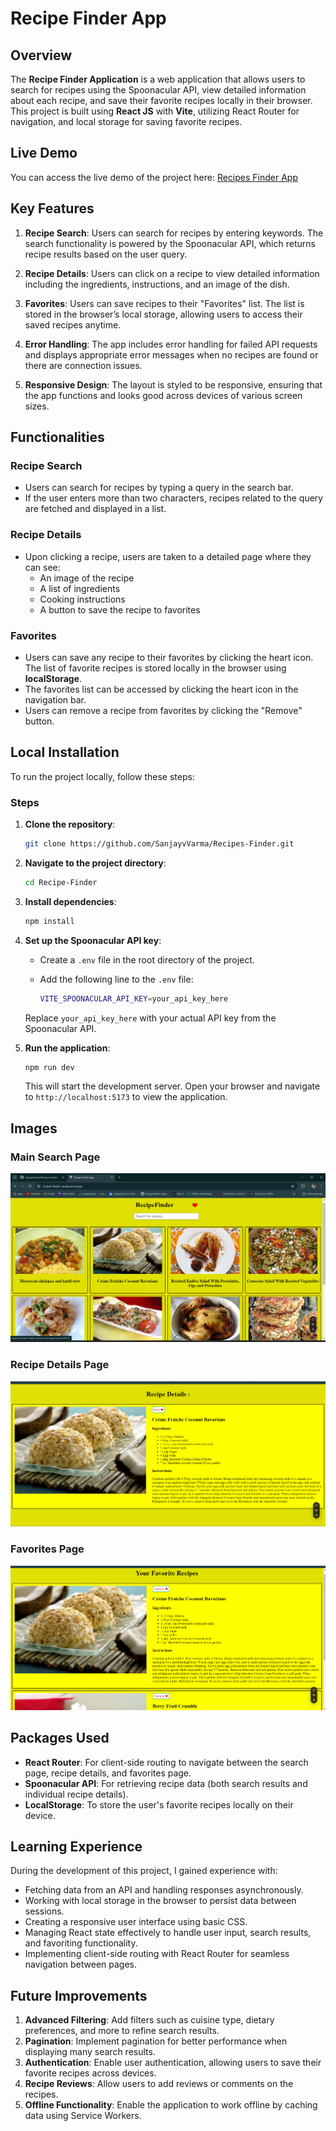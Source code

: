 
# Recipe Finder App

## Overview
The **Recipe Finder Application** is a web application that allows users to search for recipes using the Spoonacular API, view detailed information about each recipe, and save their favorite recipes locally in their browser. This project is built using **React JS** with **Vite**, utilizing React Router for navigation, and local storage for saving favorite recipes.

## Live Demo

You can access the live demo of the project here: [Recipes Finder App](https://recipes-finder-sandy.vercel.app/)

## Key Features
1. **Recipe Search**: Users can search for recipes by entering keywords. The search functionality is powered by the Spoonacular API, which returns recipe results based on the user query.
   
2. **Recipe Details**: Users can click on a recipe to view detailed information including the ingredients, instructions, and an image of the dish.
   
3. **Favorites**: Users can save recipes to their "Favorites" list. The list is stored in the browser’s local storage, allowing users to access their saved recipes anytime.

4. **Error Handling**: The app includes error handling for failed API requests and displays appropriate error messages when no recipes are found or there are connection issues.

5. **Responsive Design**: The layout is styled to be responsive, ensuring that the app functions and looks good across devices of various screen sizes.

## Functionalities

### Recipe Search
- Users can search for recipes by typing a query in the search bar. 
- If the user enters more than two characters, recipes related to the query are fetched and displayed in a list.
  
### Recipe Details
- Upon clicking a recipe, users are taken to a detailed page where they can see:
  - An image of the recipe
  - A list of ingredients
  - Cooking instructions
  - A button to save the recipe to favorites

### Favorites
- Users can save any recipe to their favorites by clicking the heart icon. The list of favorite recipes is stored locally in the browser using **localStorage**.
- The favorites list can be accessed by clicking the heart icon in the navigation bar.
- Users can remove a recipe from favorites by clicking the "Remove" button.

## Local Installation

To run the project locally, follow these steps:

### Steps

1. **Clone the repository**:

   ```bash
   git clone https://github.com/SanjayvVarma/Recipes-Finder.git
   ```

2. **Navigate to the project directory**:

   ```bash
   cd Recipe-Finder
   ```

3. **Install dependencies**:

   ```bash
   npm install
   ```

4. **Set up the Spoonacular API key**:
   
   - Create a `.env` file in the root directory of the project.
   - Add the following line to the `.env` file:

     ```bash
     VITE_SPOONACULAR_API_KEY=your_api_key_here
     ```

   Replace `your_api_key_here` with your actual API key from the Spoonacular API.

5. **Run the application**:

   ```bash
   npm run dev
   ```

   This will start the development server. Open your browser and navigate to `http://localhost:5173` to view the application.

## Images

### Main Search Page
![Main Search Page](./src/assets/homePage.png)

### Recipe Details Page
![Recipe Details Page](./src/assets/DetailsPage.png)

### Favorites Page
![Favorites Page](./src/assets/favoritePage.png)

## Packages Used
- **React Router**: For client-side routing to navigate between the search page, recipe details, and favorites page.
- **Spoonacular API**: For retrieving recipe data (both search results and individual recipe details).
- **LocalStorage**: To store the user's favorite recipes locally on their device.

## Learning Experience
During the development of this project, I gained experience with:
- Fetching data from an API and handling responses asynchronously.
- Working with local storage in the browser to persist data between sessions.
- Creating a responsive user interface using basic CSS.
- Managing React state effectively to handle user input, search results, and favoriting functionality.
- Implementing client-side routing with React Router for seamless navigation between pages.

## Future Improvements
1. **Advanced Filtering**: Add filters such as cuisine type, dietary preferences, and more to refine search results.
2. **Pagination**: Implement pagination for better performance when displaying many search results.
3. **Authentication**: Enable user authentication, allowing users to save their favorite recipes across devices.
4. **Recipe Reviews**: Allow users to add reviews or comments on the recipes.
5. **Offline Functionality**: Enable the application to work offline by caching data using Service Workers.

